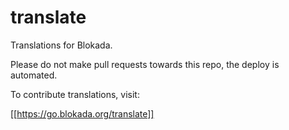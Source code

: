 # translate
Translations for Blokada.

Please do not make pull requests towards this repo, the deploy is automated.

To contribute translations, visit:

[[https://go.blokada.org/translate]]
